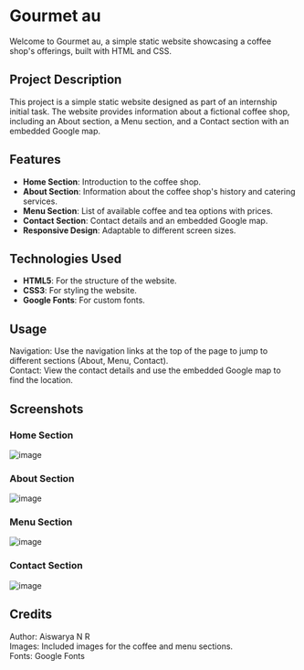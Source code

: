 # Gourmet au
Welcome to Gourmet au, a simple static website showcasing a coffee shop's offerings, built with HTML and CSS.

## Project Description
This project is a simple static website designed as part of an internship initial task. The website provides information about a fictional coffee shop, including an About section, a Menu section, and a Contact section with an embedded Google map.

## Features
- **Home Section**: Introduction to the coffee shop.
- **About Section**: Information about the coffee shop's history and catering services.
- **Menu Section**: List of available coffee and tea options with prices.
- **Contact Section**: Contact details and an embedded Google map.
- **Responsive Design**: Adaptable to different screen sizes.

## Technologies Used
- **HTML5**: For the structure of the website.
- **CSS3**: For styling the website.
- **Google Fonts**: For custom fonts.

## Usage
Navigation: Use the navigation links at the top of the page to jump to different sections (About, Menu, Contact). <br>
Contact: View the contact details and use the embedded Google map to find the location.

## Screenshots
### Home Section
![image](https://github.com/aiswaryanr/Gourmet-au/assets/133225093/c21330b3-2d0e-423f-896b-846be3171d73)

### About Section
![image](https://github.com/aiswaryanr/Gourmet-au/assets/133225093/bc87e75c-7504-4620-b985-94bf234502bd)

### Menu Section
![image](https://github.com/aiswaryanr/Gourmet-au/assets/133225093/49905771-a9c7-4562-899d-abf3c3d60db6)

### Contact Section
![image](https://github.com/aiswaryanr/Gourmet-au/assets/133225093/6e12a1a7-844b-459d-90cd-8dabe6120d9d)

## Credits
Author: Aiswarya N R <br>
Images: Included images for the coffee and menu sections. <br>
Fonts: Google Fonts
